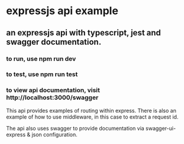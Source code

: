 # expressjs api example

## an expressjs api with typescript, jest and swagger documentation.

### to run, use npm run dev

### to test, use npm run test

### to view api documentation, visit http://localhost:3000/swagger

This api provides examples of routing within express. There is also an example of how to use middleware, in this case to extract a request id.

The api also uses swagger to provide documentation via swagger-ui-express & json configuration.